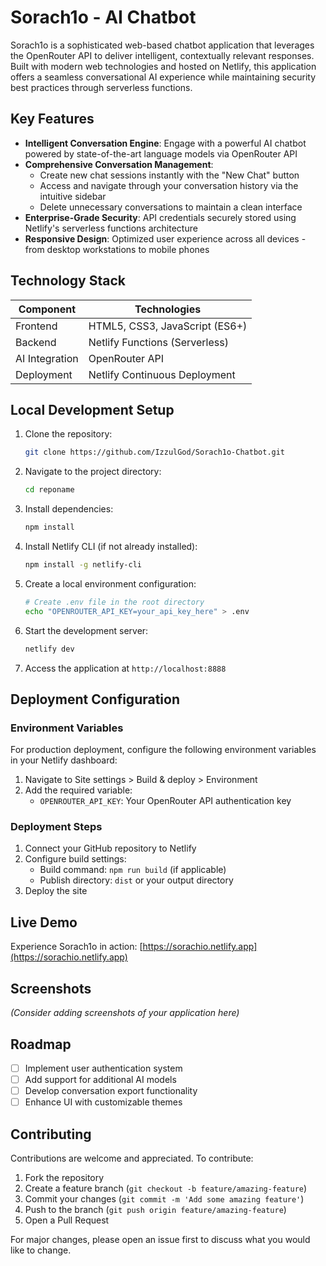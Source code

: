 # Sorach1o - AI Chatbot

Sorach1o is a sophisticated web-based chatbot application that leverages the OpenRouter API to deliver intelligent, contextually relevant responses. Built with modern web technologies and hosted on Netlify, this application offers a seamless conversational AI experience while maintaining security best practices through serverless functions.

## Key Features

- **Intelligent Conversation Engine**: Engage with a powerful AI chatbot powered by state-of-the-art language models via OpenRouter API
- **Comprehensive Conversation Management**:
  - Create new chat sessions instantly with the "New Chat" button
  - Access and navigate through your conversation history via the intuitive sidebar
  - Delete unnecessary conversations to maintain a clean interface
- **Enterprise-Grade Security**: API credentials securely stored using Netlify's serverless functions architecture
- **Responsive Design**: Optimized user experience across all devices - from desktop workstations to mobile phones

## Technology Stack

| Component | Technologies |
|-----------|-------------|
| Frontend | HTML5, CSS3, JavaScript (ES6+) |
| Backend | Netlify Functions (Serverless) |
| AI Integration | OpenRouter API |
| Deployment | Netlify Continuous Deployment |

## Local Development Setup

1. Clone the repository:
   ```bash
   git clone https://github.com/IzzulGod/Sorach1o-Chatbot.git
   ```

2. Navigate to the project directory:
   ```bash
   cd reponame
   ```

3. Install dependencies:
   ```bash
   npm install
   ```

4. Install Netlify CLI (if not already installed):
   ```bash
   npm install -g netlify-cli
   ```

5. Create a local environment configuration:
   ```bash
   # Create .env file in the root directory
   echo "OPENROUTER_API_KEY=your_api_key_here" > .env
   ```

6. Start the development server:
   ```bash
   netlify dev
   ```

7. Access the application at `http://localhost:8888`

## Deployment Configuration

### Environment Variables

For production deployment, configure the following environment variables in your Netlify dashboard:

1. Navigate to Site settings > Build & deploy > Environment
2. Add the required variable:
   - `OPENROUTER_API_KEY`: Your OpenRouter API authentication key

### Deployment Steps

1. Connect your GitHub repository to Netlify
2. Configure build settings:
   - Build command: `npm run build` (if applicable)
   - Publish directory: `dist` or your output directory
3. Deploy the site

## Live Demo

Experience Sorach1o in action: [https://sorachio.netlify.app](https://sorachio.netlify.app)

## Screenshots

*(Consider adding screenshots of your application here)*

## Roadmap

- [ ] Implement user authentication system
- [ ] Add support for additional AI models
- [ ] Develop conversation export functionality
- [ ] Enhance UI with customizable themes

## Contributing

Contributions are welcome and appreciated. To contribute:

1. Fork the repository
2. Create a feature branch (`git checkout -b feature/amazing-feature`)
3. Commit your changes (`git commit -m 'Add some amazing feature'`)
4. Push to the branch (`git push origin feature/amazing-feature`)
5. Open a Pull Request

For major changes, please open an issue first to discuss what you would like to change.

